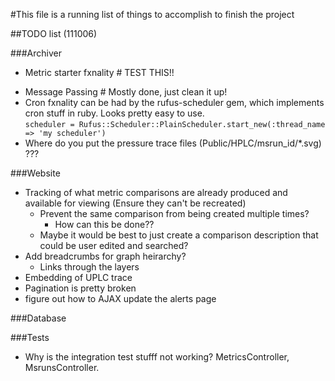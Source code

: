 #This file is a running list of things to accomplish to finish the project

##TODO list (111006)

###Archiver
-	Metric starter fxnality  # TEST THIS!!
*	Message Passing # Mostly done, just clean it up!
* Cron fxnality can be had by the rufus-scheduler gem, which implements cron stuff in ruby.  Looks pretty easy to use.  
		`scheduler = Rufus::Scheduler::PlainScheduler.start_new(:thread_name => 'my scheduler')`
* Where do you put the pressure trace files (Public/HPLC/msrun\_id/\*.svg) ??? 

###Website
  - Tracking of what metric comparisons are already produced and available for viewing (Ensure they can't be recreated)
    - Prevent the same comparison from being created multiple times?
      - How can this be done??
    - Maybe it would be best to just create a comparison description that could be user edited and searched?
  - Add breadcrumbs for graph heirarchy?
    - Links through the layers
  - Embedding of UPLC trace
  - Pagination is pretty broken
  - figure out how to AJAX update the alerts page

###Database

###Tests
* Why is the integration test stufff not working? MetricsController,
  MsrunsController.
